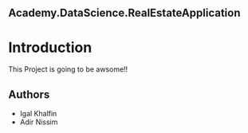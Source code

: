 ## Academy.DataScience.RealEstateApplication

# Introduction
This Project is going to be awsome!!

## Authors
* Igal Khalfin
* Adir Nissim